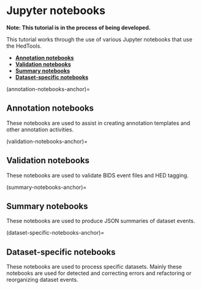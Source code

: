 # Jupyter notebooks

**Note: This tutorial is in the process of being developed.** 

This tutorial works through the use of various Jupyter notebooks that use the HedTools.

* [**Annotation notebooks**](annotation-notebooks-anchor)  
* [**Validation notebooks**](validation-notebooks-anchor)   
* [**Summary notebooks**](summary-notebooks-anchor)  
* [**Dataset-specific notebooks**](dataset-specific-notebooks-anchor)  


(annotation-notebooks-anchor)=
## Annotation notebooks

These notebooks are used to assist in creating annotation templates and
other annotation activities.

(validation-notebooks-anchor)=
## Validation notebooks
 
These notebooks are used to validate BIDS event files and HED tagging.


(summary-notebooks-anchor)=
## Summary notebooks

These notebooks are used to produce JSON summaries of dataset events.

(dataset-specific-notebooks-anchor)=
## Dataset-specific notebooks

These notebooks are used to process specific datasets.
Mainly these notebooks are used for detected and correcting errors
and refactoring or reorganizing dataset events.


